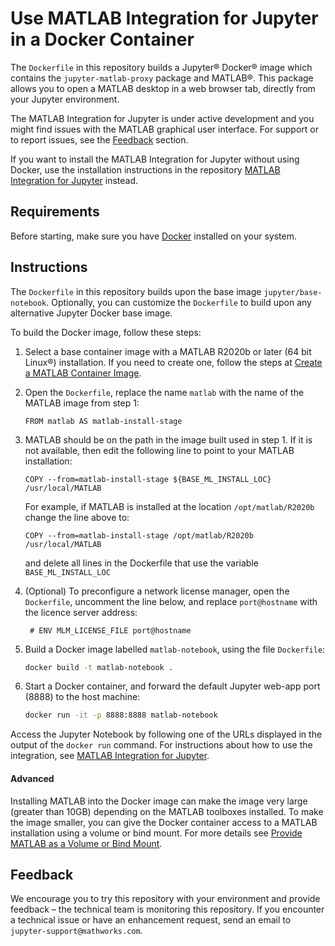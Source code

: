 # Use MATLAB Integration for Jupyter in a Docker Container

The `Dockerfile` in this repository builds a Jupyter® Docker® image which contains the `jupyter-matlab-proxy` package and MATLAB®. This package allows you to open a MATLAB desktop in a web browser tab, directly from your Jupyter environment.


The MATLAB Integration for Jupyter is under active development and you might find issues with the MATLAB graphical user interface. For support or to report issues, see the [Feedback](#Feedback) section.


If you want to install the MATLAB Integration for Jupyter without using Docker, use the installation instructions in the repository
[MATLAB Integration for Jupyter](https://github.com/mathworks/jupyter-matlab-proxy) instead.

## Requirements

Before starting, make sure you have [Docker](https://docs.docker.com/get-docker/) installed on your system.

## Instructions

The `Dockerfile` in this repository builds upon the base image `jupyter/base-notebook`. Optionally, you can customize the `Dockerfile` to build upon any alternative Jupyter Docker base image.

To build the Docker image, follow these steps:

1. Select a base container image with a MATLAB R2020b or later (64 bit Linux®) installation. If you need to create one, follow the steps at [Create a MATLAB Container Image](https://github.com/mathworks-ref-arch/matlab-dockerfile).

2. Open the `Dockerfile`, replace the name `matlab` with the name of the MATLAB image from step 1:

   ```
   FROM matlab AS matlab-install-stage
   ```

3. MATLAB should be on the path in the image built used in step 1.
   If it is not available, then edit the following line to point to your MATLAB installation:

   ```
   COPY --from=matlab-install-stage ${BASE_ML_INSTALL_LOC} /usr/local/MATLAB
   ```

   For example, if MATLAB is installed at the location `/opt/matlab/R2020b` change the line above to:

   ```
   COPY --from=matlab-install-stage /opt/matlab/R2020b /usr/local/MATLAB
   ```
   and delete all lines in the Dockerfile that use the variable `BASE_ML_INSTALL_LOC`

4. (Optional) To preconfigure a network license manager, open the `Dockerfile`, uncomment the line below, and replace `port@hostname` with the licence server address:

   ```
    # ENV MLM_LICENSE_FILE port@hostname
   ```

5. Build a Docker image labelled `matlab-notebook`, using the file `Dockerfile`:

   ```bash
   docker build -t matlab-notebook .
   ```

6. Start a Docker container, and
forward the default Jupyter web-app port (8888) to the host machine:

   ```bash
   docker run -it -p 8888:8888 matlab-notebook
   ```

Access the Jupyter Notebook by following one of the URLs displayed in the output of the ```docker run``` command.
For instructions about how to use the integration, see [MATLAB Integration for Jupyter](https://github.com/mathworks/jupyter-matlab-proxy).

#### Advanced

Installing MATLAB into the Docker image can make the image very large (greater than 10GB) depending on the MATLAB toolboxes installed.
To make the image smaller, you can give the Docker container access to a MATLAB installation using a volume or bind mount. For more details see [Provide MATLAB as a Volume or Bind Mount](/matlab/MATLAB_mounted.md).

## Feedback

We encourage you to try this repository with your environment and provide feedback – the technical team is monitoring this repository. If you encounter a technical issue or have an enhancement request, send an email to `jupyter-support@mathworks.com`.

